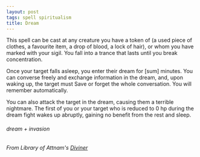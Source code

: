 ```yaml
---
layout: post
tags: spell spiritualism
title: Dream
---
```


This spell can be cast at any creature you have a token of (a used piece of clothes, a favourite item, a drop of blood, a lock of hair), or whom you have marked with your sigil. You fall into a trance that lasts until you break concentration. 

Once your target falls asleep, you enter their dream for [sum] minutes. You can converse freely and exchange information in the dream, and, upon waking up, the target must Save or forget the whole conversation. You will remember automatically.

You can also attack the target in the dream, causing them a terrible nightmare. The first of you or your target who is reduced to 0 hp during the dream fight wakes up abruptly, gaining no benefit from the rest and sleep.

###### dream + invasion
###### From Library of Attnam's [Diviner](https://attnam.blogspot.com/2018/07/class-diviner-wizard.html)
